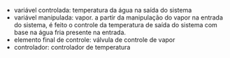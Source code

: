 - variável controlada: temperatura da água na saída do sistema
- variável manipulada: vapor. a partir da manipulação do vapor na entrada do sistema, é feito o controle da temperatura de saída do sistema com base na água fria presente na entrada.
- elemento final de controle: válvula de controle de vapor
- controlador: controlador de temperatura
